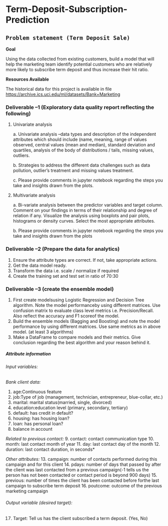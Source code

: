 # Term-Deposit-Subscription-Prediction

## `Problem statement (Term Deposit Sale)`
**Goal**

Using the data collected from existing customers, build a model that will help the marketing team identify potential customers who are relatively more likely to subscribe term deposit and thus increase their hit ratio. 

**Resources Available**

The historical data for this project is available in file https://archive.ics.uci.edu/ml/datasets/Bank+Marketing

### Deliverable –1 (Exploratory data quality report reflecting the following)

1. Univariate analysis

    a. Univariate analysis –data types and description of the independent attributes which should include (name, meaning, range of values observed, central values (mean and median), standard deviation and quartiles, analysis of the body of distributions / tails, missing values, outliers.

    b. Strategies to address the different data challenges such as data pollution, outlier’s treatment and missing values treatment.

    c. Please provide comments in jupyter notebook regarding the steps you take and insights drawn from the plots.
    
    
2. Multivariate analysis

    a. Bi-variate analysis between the predictor variables and target column. Comment on your findings in terms of their relationship and degree of relation if any. Visualize the analysis using boxplots and pair plots, histograms or density curves. Select the most appropriate attributes.

    b. Please provide comments in jupyter notebook regarding the steps you take and insights drawn from the plots
 
### Deliverable –2 (Prepare the data for analytics)
1. Ensure the attribute types are correct. If not, take appropriate actions.
2. Get the data model ready. 
3. Transform the data i.e. scale / normalize if required
4. Create the training set and test set in ratio of 70:30

### Deliverable –3 (create the ensemble model)
1. First create modelsusing Logistic Regression and Decision Tree algorithm. Note the model performanceby using different matrices. Use confusion matrix to evaluate class level metrics i.e. Precision/Recall. Also reflect the accuracy and F1 scoreof the model.
2. Build the ensemble models (Bagging and Boosting) and note the model performance by using different matrices. Use same metrics as in above model. (at least 3 algorithms)
3. Make a DataFrame to compare models and their metrics. Give conclusion regarding the best algorithm and your reason behind it. 

##### Attribute information
###### Input variables:
*Bank client data:*
1. age:Continuous feature 
2. job:Type of job (management, technician, entrepreneur, blue-collar, etc.)
3. marital: marital status(married, single, divorced)
4. education:education level (primary, secondary, tertiary)
5. default: has credit in default? 
6. housing: has housing loan? 
7. loan: has personal loan?
8. balance in account

*Related to previous contact:*
9. contact: contact communication type
10. month: last contact month of year
11. day: last contact day of the month
12. duration: last contact duration, in seconds*

*Other attributes:*
13. campaign: number of contacts performed during this campaign and for this client
14. pdays: number of days that passed by after the client was last contacted from a previous campaign(-1 tells us the person has not been contacted or contact period is beyond 900 days)
15. previous: number of times the client has been contacted before forthe last campaign to subscribe term deposit
16. poutcome: outcome of the previous marketing campaign

###### Output variable (desired target):
17. Target: Tell us has the client subscribed a term deposit. (Yes, No)
